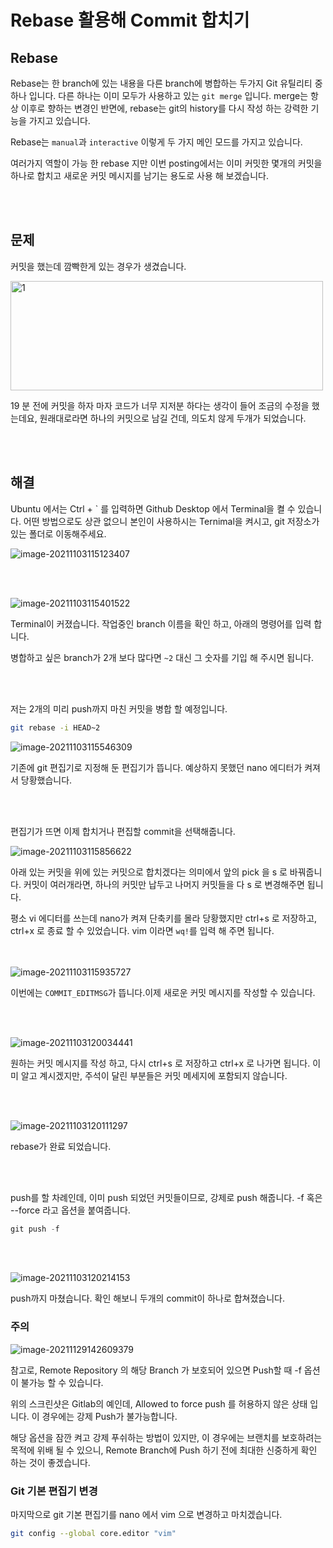 # Rebase 활용해 Commit 합치기

## Rebase

Rebase는 한 branch에 있는 내용을 다른 branch에 병합하는 두가지 Git 유틸리티 중 하나 입니다. 다른 하나는 이미 모두가 사용하고 있는 `git merge` 입니다. merge는 항상 이후로 향하는 변경인 반면에, rebase는 git의 history를 다시 작성 하는 강력한 기능을 가지고 있습니다. 

Rebase는 `manual`과 `interactive` 이렇게 두 가지 메인 모드를 가지고 있습니다.

여러가지 역할이 가능 한 rebase 지만 이번 posting에서는 이미 커밋한 몇개의 커밋을 하나로 합치고 새로운 커밋 메시지를 남기는 용도로 사용 해 보겠습니다.

<br/><br/>	

## 문제	

커밋을 했는데 깜빡한게 있는 경우가 생겼습니다.

<img src=https://raw.githubusercontent.com/Shane-Park/mdblog/main/devops/git/rebase.assets/image-20211103114930659.webp width=500 height=175 alt=1>

19 분 전에 커밋을 하자 마자 코드가 너무 지저분 하다는 생각이 들어 조금의 수정을 했는데요, 원래대로라면 하나의 커밋으로 남길 건데, 의도치 않게 두개가 되었습니다.

<br/><br/>

## 해결

Ubuntu 에서는 Ctrl + ` 를 입력하면 Github Desktop 에서 Terminal을 켤 수 있습니다. 어떤 방법으로도 상관 없으니 본인이 사용하시는 Ternimal을 켜시고, git 저장소가 있는 폴더로 이동해주세요.

![image-20211103115123407](https://raw.githubusercontent.com/Shane-Park/mdblog/main/devops/git/rebase.assets/image-20211103115123407.webp)

<br/><br/>

![image-20211103115401522](https://raw.githubusercontent.com/Shane-Park/mdblog/main/devops/git/rebase.assets/image-20211103115401522.webp)

Terminal이 커졌습니다. 작업중인 branch 이름을 확인 하고, 아래의 명령어를 입력 합니다.

병합하고 싶은 branch가 2개 보다 많다면 `~2` 대신 그 숫자를 기입 해 주시면 됩니다. 

<br/><br/>	

저는 2개의 미리 push까지 마친 커밋을 병합 할 예정입니다.

```bash
git rebase -i HEAD~2
```

![image-20211103115546309](https://raw.githubusercontent.com/Shane-Park/mdblog/main/devops/git/rebase.assets/image-20211103115546309.webp)

기존에 git 편집기로 지정해 둔 편집기가 뜹니다. 예상하지 못했던 nano 에디터가 켜져서 당황했습니다.

<br/><br/>	

편집기가 뜨면 이제 합치거나 편집할 commit을 선택해줍니다.

![image-20211103115856622](https://raw.githubusercontent.com/Shane-Park/mdblog/main/devops/git/rebase.assets/image-20211103115856622.webp)

아래 있는 커밋을 위에 있는 커밋으로 합치겠다는 의미에서 앞의 pick 을 s 로 바꿔줍니다. 커밋이 여러개라면, 하나의 커밋만 납두고 나머지 커밋들을 다 s 로 변경해주면 됩니다.

평소 vi 에디터를 쓰는데 nano가 켜져 단축키를 몰라 당황했지만 ctrl+s 로 저장하고, ctrl+x 로 종료 할 수 있었습니다. vim 이라면 `wq!`를 입력 해 주면 됩니다.

<br/><br/>![image-20211103115935727](https://raw.githubusercontent.com/Shane-Park/mdblog/main/devops/git/rebase.assets/image-20211103115935727.webp)

이번에는 `COMMIT_EDITMSG`가 뜹니다.이제 새로운 커밋 메시지를 작성할 수 있습니다.

<br/><br/>

![image-20211103120034441](https://raw.githubusercontent.com/Shane-Park/mdblog/main/devops/git/rebase.assets/image-20211103120034441.webp)

원하는 커밋 메시지를 작성 하고, 다시 ctrl+s 로 저장하고 ctrl+x 로 나가면 됩니다. 이미 알고 계시겠지만, 주석이 달린 부분들은 커밋 메세지에 포함되지 않습니다.

<br/><br/>

![image-20211103120111297](https://raw.githubusercontent.com/Shane-Park/mdblog/main/devops/git/rebase.assets/image-20211103120111297.webp)

rebase가 완료 되었습니다.

<br/><br/>

push를 할 차례인데, 이미 push 되었던 커밋들이므로, 강제로 push 해줍니다. -f 혹은 --force 라고 옵션을 붙여줍니다.

```java
git push -f
```

<br/><br/>

![image-20211103120214153](https://raw.githubusercontent.com/Shane-Park/mdblog/main/devops/git/rebase.assets/image-20211103120214153.webp)

push까지 마쳤습니다. 확인 해보니 두개의 commit이 하나로 합쳐졌습니다.

### 주의

![image-20211129142609379](https://raw.githubusercontent.com/Shane-Park/mdblog/main/devops/git/rebase.assets/image-20211129142609379.webp)

참고로, Remote Repository 의 해당 Branch 가 보호되어 있으면 Push할 때 -f 옵션이 불가능 할 수 있습니다.

위의 스크린샷은  Gitlab의 예인데, Allowed to force push 를 허용하지 않은 상태 입니다. 이 경우에는 강제 Push가 불가능합니다.

해당 옵션을 잠깐 켜고 강제 푸쉬하는 방법이 있지만, 이 경우에는 브랜치를 보호하려는 목적에 위배 될 수 있으니, Remote Branch에 Push 하기 전에 최대한 신중하게 확인 하는 것이 좋겠습니다.

### Git 기본 편집기 변경

마지막으로 git 기본 편집기를 nano 에서 vim 으로 변경하고 마치겠습니다.

```bash
git config --global core.editor "vim"
```

